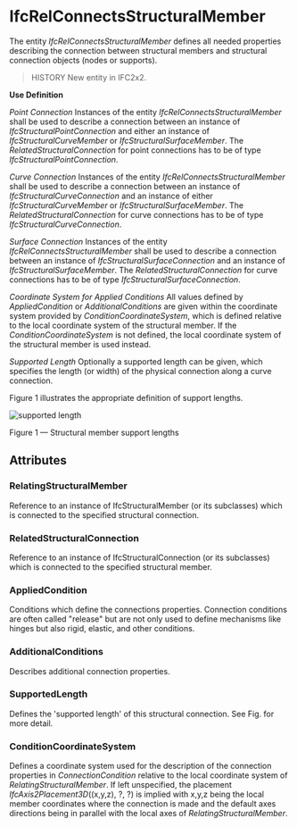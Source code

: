 # IfcRelConnectsStructuralMember

The entity _IfcRelConnectsStructuralMember_ defines all needed properties describing the connection between structural members and structural connection objects (nodes or supports).

> HISTORY New entity in IFC2x2.

**Use Definition**

_Point Connection_
Instances of the entity _IfcRelConnectsStructuralMember_ shall be used to describe a connection between an instance of _IfcStructuralPointConnection_ and either an instance of _IfcStructuralCurveMember_ or _IfcStructuralSurfaceMember_. The _RelatedStructuralConnection_ for point connections has to be of type _IfcStructuralPointConnection_.

_Curve Connection_
Instances of the entity _IfcRelConnectsStructuralMember_ shall be used to describe a connection between an instance of _IfcStructuralCurveConnection_ and an instance of either _IfcStructuralCurveMember_ or _IfcStructuralSurfaceMember_. The _RelatedStructuralConnection_ for curve connections has to be of type _IfcStructuralCurveConnection_.

_Surface Connection_
Instances of the entity _IfcRelConnectsStructuralMember_ shall be used to describe a connection between an instance of _IfcStructuralSurfaceConnection_ and an instance of _IfcStructuralSurfaceMember_. The _RelatedStructuralConnection_ for curve connections has to be of type _IfcStructuralSurfaceConnection_.

_Coordinate System for Applied Conditions_
All values defined by _AppliedCondition_ or _AdditionalConditions_ are given within the coordinate system provided by _ConditionCoordinateSystem_, which is defined relative to the local coordinate system of the structural member. If the _ConditionCoordinateSystem_ is not defined, the local coordinate system of the structural member is used instead.

_Supported Length_
Optionally a supported length can be given, which specifies the length (or width) of the physical connection along a curve connection.

Figure 1 illustrates the appropriate definition of support lengths.

![supported length](../../../../figures/ifcrelconnectsstructuralmember-fig1.gif)

Figure 1 &mdash; Structural member support lengths

## Attributes

### RelatingStructuralMember
Reference to an instance of IfcStructuralMember (or its subclasses) which is connected to the specified structural connection.

### RelatedStructuralConnection
Reference to an instance of IfcStructuralConnection (or its subclasses) which is connected to the specified structural member.

### AppliedCondition
Conditions which define the connections properties. Connection conditions are often called "release" but are not only used to define mechanisms like hinges but also rigid, elastic, and other conditions.

### AdditionalConditions
Describes additional connection properties.

### SupportedLength
Defines the 'supported length' of this structural connection. See Fig. for more detail.

### ConditionCoordinateSystem
Defines a coordinate system used for the description of the connection properties in _ConnectionCondition_ relative to the local coordinate system of _RelatingStructuralMember_. If left unspecified, the placement _IfcAxis2Placement3D_((x,y,z), ?, ?) is implied with x,y,z being the local member coordinates where the connection is made and the default axes directions being in parallel with the local axes of _RelatingStructuralMember_.
